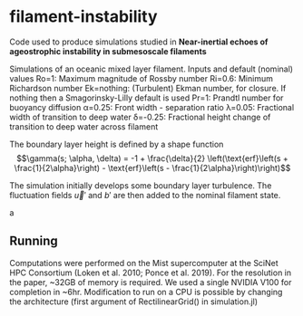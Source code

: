 # filament-instability
Code used to produce simulations studied in **Near-inertial echoes of ageostrophic instability in submesoscale filaments**

Simulations of an oceanic mixed layer filament.
Inputs and default (nominal) values
Ro=1: Maximum magnitude of Rossby number
Ri=0.6: Minimum Richardson number
Ek=nothing: (Turbulent) Ekman number, for closure. If nothing then a Smagorinsky-Lilly default is used
Pr=1: Prandtl number for buoyancy diffusion
α=0.25: Front width - separation ratio
λ=0.05: Fractional width of transition to deep water
δ=-0.25: Fractional height change of transition to deep water across filament

The boundary layer height is defined by a shape function
$$\gamma(s; \alpha, \delta) = -1 + \frac{\delta}{2} \left(\text{erf}\left(s + \frac{1}{2\alpha}\right) - \text{erf}\left(s - \frac{1}{2\alpha}\right)\right)$$

The simulation initially develops some boundary layer turbulence. The fluctuation fields $\vec {u}'$ and $b'$ are then added to the nominal filament state.

a

## Running
Computations were performed on the Mist supercomputer at the SciNet HPC Consortium (Loken et al. 2010; Ponce et al. 2019).
For the resolution in the paper, ~32GB of memory is required. We used a single NVIDIA V100 for completion in ~6hr.
Modification to run on a CPU is possible by changing the architecture (first argument of RectilinearGrid() in simulation.jl)